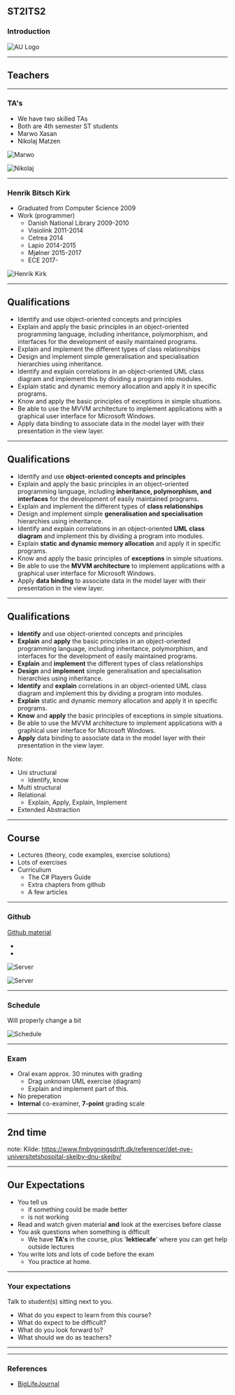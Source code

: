 <!-- .slide: data-background="#003d73" -->

## ST2ITS2

### Introduction

![AU Logo](./../../img/aulogo_uk_var2_white.png "AU Logo") <!-- .element style="width: 200px; position: fixed; bottom: 50px; left: 50px" -->


---

<!-- .slide: data-background-image="./img/teachers.png" -->

## Teachers <!-- .element: style="color:#003d73; background-color: #ffffff" -->

----

### TA's

* We have two skilled  TAs
* Both are 4th semester ST students
* Marwo Xasan
* Nikolaj Matzen

![Marwo](./img/marwo.jpeg) <!-- .element: style="position: absolute; top: 50%; left: -15%; width: 300px; height: 300px;" -->

![Nikolaj](./img/nikolaj.jpg) <!-- .element: style="position: absolute; top: 50%; right: -15%; width: 300px; height: 300px;" -->

----

### Henrik Bitsch Kirk

* Graduated from Computer Science 2009
* Work (programmer)
    * Danish National Library 2009-2010
    * Visiolink 2011-2014
    * Cetrea 2014
    * Lapio 2014-2015
    * Mj&#248;lner 2015-2017
    * ECE 2017-

![Henrik Kirk](./img/henrik.png) <!-- .element: style="position: absolute; top: 50%; right: 10%; width: 300px" -->


---

<!-- .slide: data-transition="slide-in fade-out" -->

## Qualifications

* Identify and use object-oriented concepts and principles
* Explain and apply the basic principles in an object-oriented programming language, including inheritance, polymorphism, and interfaces for the development of easily maintained programs.
* Explain and implement the different types of class relationships
* Design and implement simple generalisation and specialisation hierarchies using inheritance.
* Identify and explain correlations in an object-oriented UML class diagram and implement this by dividing a program into modules.
* Explain static and dynamic memory allocation and apply it in specific programs.
* Know and apply the basic principles of exceptions in simple situations.
* Be able to use the MVVM architecture to implement applications with a graphical user interface for Microsoft Windows.
* Apply data binding to associate data in the model layer with their presentation in the view layer.

<!-- .slide: style="font-size: 28px" -->

----

<!-- .slide: data-transition="fade-in fade-out" -->

## Qualifications 

* Identify and use **object-oriented concepts and principles**<!-- .element: style="color: #000000" -->
* Explain and apply the basic principles in an object-oriented programming language, including **inheritance, polymorphism, and interfaces**<!-- .element: style="color: #000000" --> for the development of easily maintained programs.
* Explain and implement the different types of **class relationships**<!-- .element: style="color: #000000" -->
* Design and implement simple **generalisation and specialisation**<!-- .element: style="color: #000000" --> hierarchies using inheritance.
* Identify and explain correlations in an object-oriented **UML class diagram**<!-- .element: style="color: #000000" --> and implement this by dividing a program into modules.
* Explain **static and dynamic memory allocation**<!-- .element: style="color: #000000" --> and apply it in specific programs.
* Know and apply the basic principles of **exceptions**<!-- .element: style="color: #000000" --> in simple situations.
* Be able to use the **MVVM architecture**<!-- .element: style="color: #000000" --> to implement applications with a graphical user interface for Microsoft Windows.
* Apply **data binding**<!-- .element: style="color: #000000" --> to associate data in the model layer with their presentation in the view layer.

<!-- .slide: style="font-size: 28px; color: #00000055; " -->

----

<!-- .slide: data-transition="fade-in slide-out" -->

## Qualifications

* **Identify**<!-- .element: style="color: #000000" --> and use object-oriented concepts and principles
* **Explain**<!-- .element: style="color: #000000" --> and **apply**<!-- .element: style="color: #000000" --> the basic principles in an object-oriented programming language, including inheritance, polymorphism, and interfaces for the development of easily maintained programs.
* **Explain**<!-- .element: style="color: #000000" --> and **implement**<!-- .element: style="color: #000000" --> the different types of class relationships
* **Design**<!-- .element: style="color: #000000" --> and **implement**<!-- .element: style="color: #000000" --> simple generalisation and specialisation hierarchies using inheritance.
* **Identify**<!-- .element: style="color: #000000" --> and **explain**<!-- .element: style="color: #000000" --> correlations in an object-oriented UML class diagram and implement this by dividing a program into modules.
* **Explain**<!-- .element: style="color: #000000" --> static and dynamic memory allocation and apply it in specific programs.
* **Know**<!-- .element: style="color: #000000" --> and **apply**<!-- .element: style="color: #000000" --> the basic principles of exceptions in simple situations.
* Be able to use the MVVM architecture to implement applications with a graphical user interface for Microsoft Windows.
* **Apply**<!-- .element: style="color: #000000" --> data binding to associate data in the model layer with their presentation in the view layer.

<!-- .slide: style="font-size: 28px; color: #00000055; " -->

Note:

* Uni structural
    * Identify, know
* Multi structural
* Relational
    * Explain, Apply, Explain, Implement
* Extended Abstraction


---

## Course

* Lectures (theory, code examples, exercise solutions)
* Lots of exercises
* Curriculium
    * The C# Players Guide
    * Extra chapters from github
    * A few articles


----

### Github

[Github material](https://github.com/hkirk/ST2ITS2_Material)

*
*

![Server](./img/browser.png "") <!-- .element: style="position: absolute; top: 60%; right: 10%;" -->

![Server](./img/server.png "") <!-- .element: style="position: absolute; top: 90%; right: 30%; height: 600px;" -->


----

### Schedule

Will properly change a bit

![Schedule](./img/schedule.png "") <!-- .element: style="height: 500px;" -->


----

### Exam

* Oral exam approx. 30 minutes with grading
    * Drag unknown UML exercise (diagram)
    * Explain and implement part of this.
* No preperation
* **Internal** co-examiner, **7-point** grading scale


---

## 2nd time <!-- .element: style="color:#003d73; background-color: #ffffff" -->

<!-- .slide: data-background-image="./img/byggeriet-i-skejby-i-2014.jpg" -->

note: 
Kilde: https://www.fmbygningsdrift.dk/referencer/det-nye-universitetshospital-skejby-dnu-skejby/

----

## Our Expectations

* You tell us 
    * if something could be made better
    * is not working
* Read and watch given material **and** look at the exercises before classe
* You ask questions when something is difficult
    * We have **TA's** in the course, plus '**lektiecafe**' where you can get help outside lectures
* You write lots and lots of code before the exam
    * You practice at home.

----

### Your expectations

Talk to student(s) sitting next to you.

* What do you expect to learn from this course?
* What do expect to be difficult?
* What do you look forward to?
* What should we do as teachers?

----

<!-- .slide: data-background-image="./img/learning_pit.jpeg" data-background-size="contain" -->


---

### References

* [BigLifeJournal](https://biglifejournal.com/ "")
